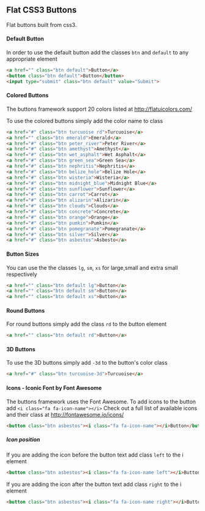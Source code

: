 ## Flat CSS3 Buttons


Flat buttons built from css3.

#### Default Button

In order to use the default button add the classes `btn` and `default` to any appropriate element

```html
<a href="" class="btn default">Button</a>
<button class="btn default">Button</button>
<input type="submit" class="btn default" value="Submit">
```

#### Colored Buttons
The buttons framework support 20 colors listed at <a href="http://flatuicolors.com/">http://flatuicolors.com/</a>

To use the colored buttons simply add the color name to class 

```html
<a href="#" class="btn turcuoise rd">Turcuoise</a>
<a href="" class="btn emerald">Emerald</a>
<a href="#" class="btn peter_river">Peter River</a>
<a href="#" class="btn amethyst">Amethyst</a>
<a href="#" class="btn wet_asphalt">Wet Asphalt</a>
<a href="#" class="btn green_sea">Green Sea</a>
<a href="#" class="btn nephritis">Nephritis</a>
<a href="#" class="btn belize_hole">Belize Hole</a>
<a href="#" class="btn wisteria">Wisteria</a>
<a href="#" class="btn midnight_blue">Midnight Blue</a>
<a href="#" class="btn sunflower">Sunflower</a>
<a href="#" class="btn carrot">Carrot</a>
<a href="#" class="btn alizarin">Alizarin</a>
<a href="#" class="btn clouds">Clouds</a>
<a href="#" class="btn concrete">Concrete</a>
<a href="#" class="btn orange">Orange</a>
<a href="#" class="btn pumkin">Pumkin</a>
<a href="#" class="btn pomegranate">Pomegranate</a>
<a href="#" class="btn silver">Silver</a>
<a href="#" class="btn asbestos">Asbesto</a>
```

#### Button Sizes

You can use the the classes `lg`, `sm`, `xs` for large,small and extra small respectively
```html
<a href="" class="btn default lg">Button</a>
<a href="" class="btn default sm">Button</a>
<a href="" class="btn default xs">Button</a>
```

#### Round Buttons

For round buttons simply add the class `rd` to the button element
```html
<a href="" class="btn default rd">Button</a>
```

#### 3D Buttons
To use the 3D buttons simply add `-3d` to the button's color class
```html
<a href="#" class="btn turcuoise-3d">Turcuoise</a>
```

#### Icons - Iconic Font by Font Awesome
The buttons framework uses the Font Awesome. To add icons to the button add `<i class="fa fa-icon-name"></i>` Check out a full list of available icons and their class at <a href="http://fontawesome.io/icons/" target="_blank">http://fontawesome.io/icons/</a>

```html
<button class="btn asbestos"><i class="fa fa-icon-name"></i>Button</button>
```

##### Icon position
If you are adding the icon before the button text add class `left` to the i element

```html
<button class="btn asbestos"><i class="fa fa-icon-name left"></i>Button</button>
```

If you are adding the icon after the button text add class `right` to the i element

```html
<button class="btn asbestos"><i class="fa fa-icon-name right"></i>Button</button>
```
